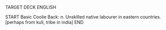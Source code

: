 TARGET DECK
ENGLISH

START
Basic
Coolie
Back: n. Unskilled native labourer in eastern countries. [perhaps from kuli, tribe in india]
END
